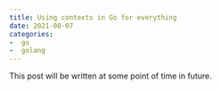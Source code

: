 ```yaml
---
title: Using contexts in Go for everything
date: 2021-08-07
categories:
-  go
-  golang
---
```


This post will be written at some point of time in future.
